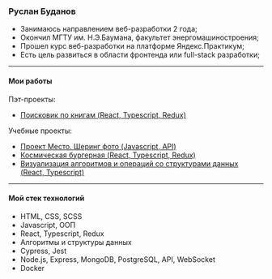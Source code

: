 ### Руслан Буданов

* Занимаюсь направлением веб-разработки 2 года;
* Окончил МГТУ им. Н.Э.Баумана, факультет энергомашиностроения;
* Прошел курс веб-разработки на платформе Яндекс.Практикум; 
* Есть цель развиться в области фронтенда или full-stack разработки;

____
#### Мои работы
Пэт-проекты:
* [Поисковик по книгам (React, Typescript, Redux)](https://github.com/R2u1s/book-search)

Учебные проекты:
* [Проект Место. Шеринг фото (Javascript, API)](https://github.com/R2u1s/mesto-project)
* [Космическая бургерная (React, Typescript, Redux)](https://github.com/R2u1s/react-burger)
* [Визуализация алгоритмов и операций со структурами данных (React, Typescript)](https://github.com/R2u1s/algososh)
____
#### Мой стек технологий
* HTML, CSS, SCSS
* Javascript, ООП
* React, Typescript, Redux
* Алгоритмы и структуры данных
* Cypress, Jest
* Node.js, Express, MongoDB, PostgreSQL, API, WebSocket
* Docker

